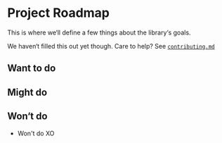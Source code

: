 # Project Roadmap

This is where we‘ll define a few things about the library‘s goals.

We haven‘t filled this out yet though. Care to help? See [`contributing.md`](../contributing.md)

## Want to do

## Might do

## Won‘t do

- Won't do XO
